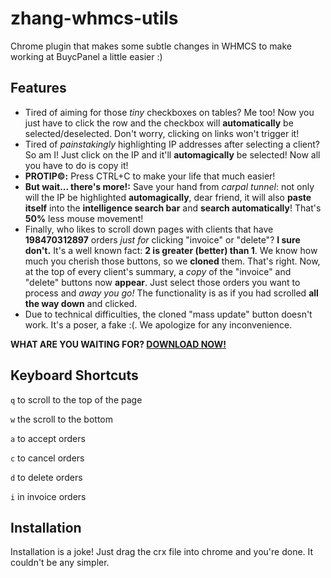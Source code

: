 zhang-whmcs-utils
===============
Chrome plugin that makes some subtle changes in WHMCS to make working at BuycPanel a little easier :)

Features
-----
-  Tired of aiming for those *tiny* checkboxes on tables? Me too! Now you just have to click the row and the checkbox will **automatically** be selected/deselected. Don't worry, clicking on links won't trigger it!
-  Tired of *painstakingly* highlighting IP addresses after selecting a client? So am I! Just click on the IP and it'll **automagically** be selected! Now all you have to do is copy it!
  - **PROTIP©:** Press CTRL+C to make your life that much easier!
  - **But wait... there's more!:** Save your hand from *carpal tunnel*: not only will the IP be highlighted **automagically**, dear friend, it will also **paste itself** into the **intelligence search bar** and **search automatically**! That's **50%** less mouse movement!
-  Finally, who likes to scroll down pages with clients that have **198470312897** orders *just for* clicking "invoice" or "delete"? **I sure don't.** It's a well known fact: **2 is greater (better) than 1**. We know how much you cherish those buttons, so we **cloned** them. That's right. Now, at the top of every client's summary, a *copy* of the "invoice" and "delete" buttons now **appear**. Just select those orders you want to process and *away you go!* The functionality is as if you had scrolled **all the way down** and clicked.
  - Due to technical difficulties, the cloned "mass update" button doesn't work. It's a poser, a fake :(. We apologize for any inconvenience.

**WHAT ARE YOU WAITING FOR? [DOWNLOAD NOW!](https://github.com/Zhangerr/zhang-whmcs-utils/raw/master/cpanel-extension.zip)**

Keyboard Shortcuts
-----
`q` to scroll to the top of the page

`w` the scroll to the bottom

`a` to accept orders

`c` to cancel orders

`d` to delete orders

`i` in invoice orders

Installation
----

Installation is a joke! Just drag the crx file into chrome and you're done. It couldn't be any simpler.
